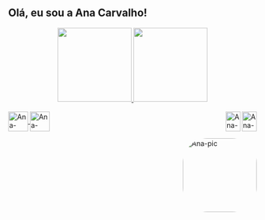## Olá, eu sou a Ana Carvalho! 
<div align="center">
  <a href="https://github.com/andpanic">
  <img height="150em" src="https://github-readme-stats.vercel.app/api?username=andpanic&show_icons=true&theme=tokyonight&include_all_commits=true&count_private=true"/>
  <img height="150em" src="https://github-readme-stats.vercel.app/api/top-langs/?username=andpanic&layout=compact&langs_count=7&theme=tokyonight"/>
</div>
  
<div style="display: inline_block"><br>
  
  <img align="right" alt="Ana-JS" height="40" width="30" src="https://cdn.jsdelivr.net/gh/devicons/devicon/icons/javascript/javascript-original.svg" />
  
  
 <img align="right" alt="Ana-TS" height="40" width="30" src="https://cdn.jsdelivr.net/gh/devicons/devicon/icons/typescript/typescript-original.svg" />
          

  <img align="center" alt="Ana-HTML" height="40" width="40" src="https://cdn.jsdelivr.net/gh/devicons/devicon/icons/html5/html5-original-wordmark.svg" />
          
  <img align="center" alt="Ana-CSS" height="40" width="40" src="https://cdn.jsdelivr.net/gh/devicons/devicon/icons/css3/css3-original-wordmark.svg" />
  
  <img align="right" alt="Ana-pic" height="150" style="border-radius:50px;"
       src=""/>
  
  


 
